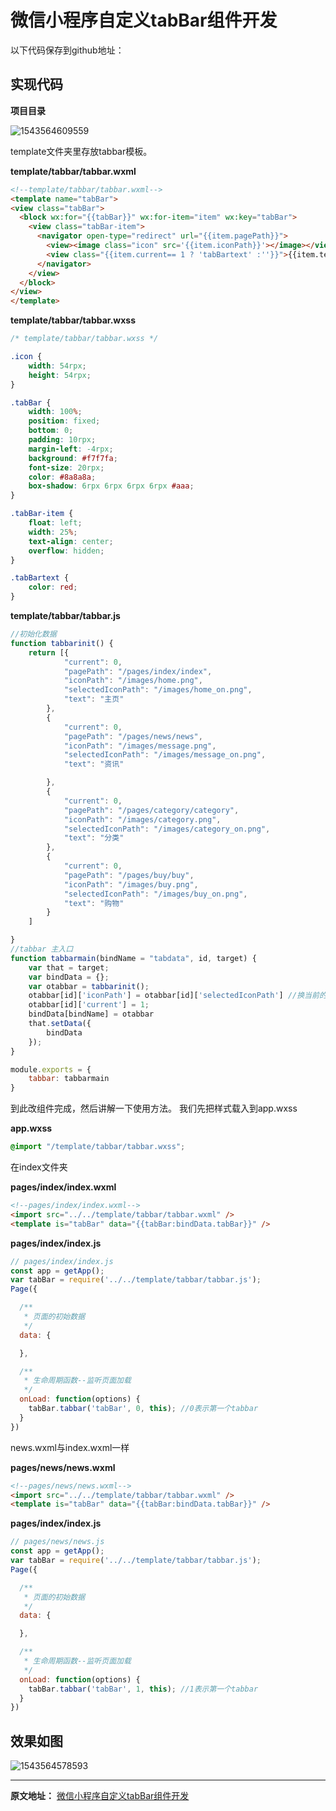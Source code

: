 # 微信小程序自定义tabBar组件开发

以下代码保存到github地址：

## 实现代码

**项目目录**

![1543564609559](assets/1543564609559.png)

template文件夹里存放tabbar模板。

**template/tabbar/tabbar.wxml**

```html
<!--template/tabbar/tabbar.wxml-->
<template name="tabBar">
<view class="tabBar">
  <block wx:for="{{tabBar}}" wx:for-item="item" wx:key="tabBar">
    <view class="tabBar-item">
      <navigator open-type="redirect" url="{{item.pagePath}}">
        <view><image class="icon" src='{{item.iconPath}}'></image></view>
        <view class="{{item.current== 1 ? 'tabBartext' :''}}">{{item.text}}</view>
      </navigator>  
    </view>
  </block>
</view>
</template>
```

**template/tabbar/tabbar.wxss**

```css
/* template/tabbar/tabbar.wxss */

.icon {
	width: 54rpx;
	height: 54rpx;
}

.tabBar {
	width: 100%;
	position: fixed;
	bottom: 0;
	padding: 10rpx;
	margin-left: -4rpx;
	background: #f7f7fa;
	font-size: 20rpx;
	color: #8a8a8a;
	box-shadow: 6rpx 6rpx 6rpx 6rpx #aaa;
}

.tabBar-item {
	float: left;
	width: 25%;
	text-align: center;
	overflow: hidden;
}

.tabBartext {
	color: red;
}

```

**template/tabbar/tabbar.js**

```javascript
//初始化数据
function tabbarinit() {
	return [{
			"current": 0,
			"pagePath": "/pages/index/index",
			"iconPath": "/images/home.png",
			"selectedIconPath": "/images/home_on.png",
			"text": "主页"
		},
		{
			"current": 0,
			"pagePath": "/pages/news/news",
			"iconPath": "/images/message.png",
			"selectedIconPath": "/images/message_on.png",
			"text": "资讯"

		},
		{
			"current": 0,
			"pagePath": "/pages/category/category",
			"iconPath": "/images/category.png",
			"selectedIconPath": "/images/category_on.png",
			"text": "分类"
		},
		{
			"current": 0,
			"pagePath": "/pages/buy/buy",
			"iconPath": "/images/buy.png",
			"selectedIconPath": "/images/buy_on.png",
			"text": "购物"
		}
	]

}
//tabbar 主入口
function tabbarmain(bindName = "tabdata", id, target) {
	var that = target;
	var bindData = {};
	var otabbar = tabbarinit();
	otabbar[id]['iconPath'] = otabbar[id]['selectedIconPath'] //换当前的icon
	otabbar[id]['current'] = 1;
	bindData[bindName] = otabbar
	that.setData({
		bindData
	});
}

module.exports = {
	tabbar: tabbarmain
}
```

到此改组件完成，然后讲解一下使用方法。 
我们先把样式载入到app.wxss

**app.wxss**

```css
@import "/template/tabbar/tabbar.wxss";
```

在index文件夹 

**pages/index/index.wxml**

```html
<!--pages/index/index.wxml-->
<import src="../../template/tabbar/tabbar.wxml" />
<template is="tabBar" data="{{tabBar:bindData.tabBar}}" />
```

**pages/index/index.js**

```javascript
// pages/index/index.js
const app = getApp();
var tabBar = require('../../template/tabbar/tabbar.js');
Page({

  /**
   * 页面的初始数据
   */
  data: {

  },

  /**
   * 生命周期函数--监听页面加载
   */
  onLoad: function(options) {
    tabBar.tabbar('tabBar', 0, this); //0表示第一个tabbar
  }
})
```

news.wxml与index.wxml一样 

**pages/news/news.wxml**

```html
<!--pages/news/news.wxml-->
<import src="../../template/tabbar/tabbar.wxml" />
<template is="tabBar" data="{{tabBar:bindData.tabBar}}" />
```

**pages/index/index.js**

```javascript
// pages/news/news.js
const app = getApp();
var tabBar = require('../../template/tabbar/tabbar.js');
Page({

  /**
   * 页面的初始数据
   */
  data: {

  },

  /**
   * 生命周期函数--监听页面加载
   */
  onLoad: function(options) {
    tabBar.tabbar('tabBar', 1, this); //1表示第一个tabbar
  }
})
```

## 效果如图

![1543564578593](assets/1543564578593.png)

---

**原文地址：** [微信小程序自定义tabBar组件开发](https://blog.csdn.net/qq_29729735/article/details/78933721)